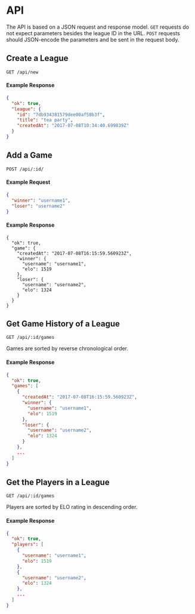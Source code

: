 # API

The API is based on a JSON request and response model.
`GET` requests do not expect parameters besides the league ID in the URL.
`POST` requests should JSON-encode the parameters and be sent in the request body.

## Create a League
```url
GET /api/new
```

#### Example Response
```json
{
  "ok": true,
  "league": {
    "id": "7db934381579dee00af58b3f",
    "title": "tea party",
    "createdAt": "2017-07-08T10:34:40.699839Z"
  }
}
```

## Add a Game
```url
POST /api/:id/
```

#### Example Request
```json
{
  "winner": "username1",
  "loser": "username2"
}
```

#### Example Response
```
{
  "ok": true,
  "game": {
    "createdAt": "2017-07-08T16:15:59.560923Z",
    "winner": {
      "username": "username1",
      "elo": 1519
    },
    "loser": {
      "username": "username2",
      "elo": 1324
    }
  }
}
```

## Get Game History of a League
```url
GET /api/:id/games
```

Games are sorted by reverse chronological order.

#### Example Response
```json
{
  "ok": true,
  "games": [
    {
      "createdAt": "2017-07-08T16:15:59.560923Z",
      "winner": {
        "username": "username1",
        "elo": 1519
      },
      "loser": {
        "username": "username2",
        "elo": 1324
      }
    },
    ...
  ]
}
```

## Get the Players in a League
```url
GET /api/:id/games
```

Players are sorted by ELO rating in descending order.

#### Example Response
```json
{
  "ok": true,
  "players": [
    {
      "username": "username1",
      "elo": 1519
    },
    {
      "username": "username2",
      "elo": 1324
    },
    ...
  ]
}
```

